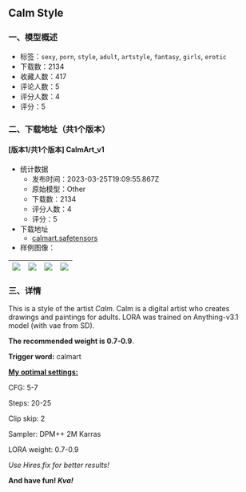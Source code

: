 ## Calm Style
### 一、模型概述

- 标签：`sexy`, `porn`, `style`, `adult`, `artstyle`, `fantasy`, `girls`, `erotic`
- 下载数：2134
- 收藏人数：417
- 评论人数：5
- 评分人数：4
- 评分：5

### 二、下载地址（共1个版本）

#### [版本1/共1个版本] CalmArt_v1

- 统计数据
  - 发布时间：2023-03-25T19:09:55.867Z
  - 原始模型：Other
  - 下载数：2134
  - 评分人数：4
  - 评分：5
- 下载地址
  - [calmart.safetensors](https://civitai.com/api/download/models/29048)
- 样例图像：

| <img src="https://image.civitai.com/xG1nkqKTMzGDvpLrqFT7WA/ef7297ae-4164-4c99-c731-395e31b15d00/width=450/327806.jpeg" /> | <img src="https://image.civitai.com/xG1nkqKTMzGDvpLrqFT7WA/1d1ef15f-6a0d-44d0-2f27-bb911fa1cd00/width=450/327792.jpeg" /> | <img src="https://image.civitai.com/xG1nkqKTMzGDvpLrqFT7WA/0a84b79e-4ada-4905-1f2f-993fd20fce00/width=450/327807.jpeg" /> | <img src="https://image.civitai.com/xG1nkqKTMzGDvpLrqFT7WA/d7bd1cd3-f0db-402e-28d9-b211214dbe00/width=450/327805.jpeg" /> |
| ---- | ---- | ---- | ---- |


### 三、详情
<p>This is a style of the artist <em>Calm</em>. Calm is a digital artist who creates drawings and paintings for adults. LORA was trained on Anything-v3.1 model (with vae from SD).</p><p></p><p><strong>The recommended weight is 0.7-0.9</strong>.</p><p><strong>Trigger word:</strong> calmart</p><p></p><p><strong><u>My optimal settings:</u></strong></p><p>CFG: 5-7</p><p>Steps: 20-25</p><p>Clip skip: 2</p><p>Sampler: DPM++ 2M Karras</p><p>LORA weight: 0.7-0.9</p><p><em>Use Hires.fix for better results!</em></p><p></p><p><strong>And have fun! <em>Kva!</em></strong></p>